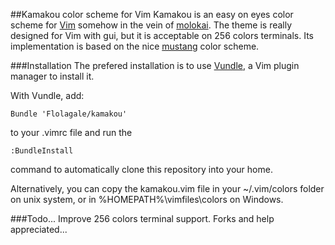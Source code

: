 ##Kamakou color scheme for Vim
Kamakou is an easy on eyes color scheme for [Vim] somehow in the vein of [molokai].
The theme is really designed for Vim with gui, but it is acceptable on 256 colors terminals.
Its implementation is based on the nice [mustang] color scheme.

###Installation
The prefered installation is to use [Vundle], a Vim plugin manager to install it.

With Vundle, add:
```viml
Bundle 'Flolagale/kamakou'
```
to your .vimrc file and run the
```viml
:BundleInstall
```
command to automatically clone this repository into your home.

Alternatively, you can copy the kamakou.vim file in your ~/.vim/colors folder on unix system,
or in %HOMEPATH%\vimfiles\colors on Windows.

###Todo...
Improve 256 colors terminal support. Forks and help appreciated...

[Vim]:http://vim.org
[Vundle]:http://github.com/gmarik/vundle
[molokai]:http://github.com/tomasr/molokai
[mustang]:http://hcalves.deviantart.com/art/Mustang-Vim-Colorscheme-98974484
